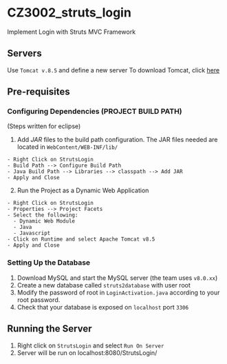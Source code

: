 # CZ3002_struts_login
Implement Login with Struts MVC Framework

## Servers
Use `Tomcat v.8.5` and define a new server
To download Tomcat, click [here](https://tomcat.apache.org/download-80.cgi)

## Pre-requisites
### Configuring Dependencies (PROJECT BUILD PATH)
(Steps written for eclipse)
1. Add *JAR* files to the build path configuration. The JAR files needed are located in `WebContent/WEB-INF/lib/`
```
- Right Click on StrutsLogin
- Build Path --> Configure Build Path
- Java Build Path --> Libraries --> classpath --> Add JAR
- Apply and Close
```

2. Run the Project as a Dynamic Web Application
```
- Right Click on StrutsLogin
- Properties --> Project Facets
- Select the following:
  - Dynamic Web Module
  - Java
  - Javascript
- Click on Runtime and select Apache Tomcat v8.5
- Apply and Close
```
### Setting Up the Database
1. Download MySQL and start the MySQL server (the team uses `v8.0.xx`)
2. Create a new database called `struts2database` with user root
3. Modify the password of root in `LoginActivation.java` according to your root password.
4. Check that your database is exposed on `localhost` port `3306`


## Running the Server
1. Right click on `StrutsLogin` and select `Run On Server`
2. Server will be run on localhost:8080/StrutsLogin/
